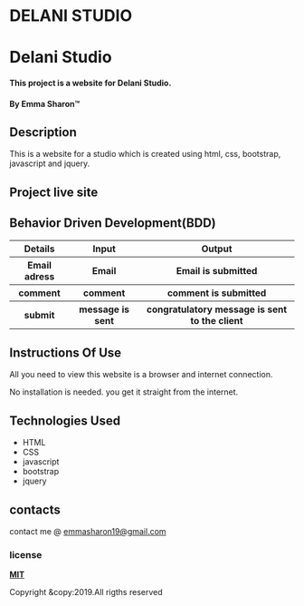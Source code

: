 # DELANI STUDIO

# Delani Studio
#### This project is a website for Delani Studio.
#### By **Emma Sharon**&trade;

## Description
This is a website for a studio which is created using html, css, bootstrap, javascript and jquery.

## Project live site

## Behavior Driven Development(BDD)

<table>
   <tr>
     <th>Details</th>
     <th>Input</th>
     <th>Output</th>
   </tr>
      <tr>
        <th>Email adress</th>
        <th>Email</th>
        <th>Email is submitted</th>
      </tr>
      </tr>
       <tr>
          <th>comment</th>
          <th>comment</th>
          <th>comment is submitted</th>
       </tr>
       <tr>
          <th>submit</th>
          <th>message is sent</th>
          <th>congratulatory message is sent to the client</th>
        </tr>
       </table> 
      
## Instructions Of Use
All you need to view this website is a browser and internet connection.

No installation is needed. you get it straight from the internet.

## Technologies Used
* HTML
* CSS
* javascript
* bootstrap
* jquery

## contacts
contact me @ emmasharon19@gmail.com

### license
**[MIT](https://github.com/Emmasharon/DELANI/blob/master/LICENSE)**




Copyright &copy:2019.All rigths reserved
